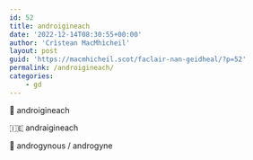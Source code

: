 ```yaml
---
id: 52
title: androigineach
date: '2022-12-14T08:30:55+00:00'
author: 'Crìstean MacMhìcheil'
layout: post
guid: 'https://macmhicheil.scot/faclair-nan-geidheal/?p=52'
permalink: /androigineach/
categories:
    - gd
---
```


&#x1f3f4;&#xe0067;&#xe0062;&#xe0073;&#xe0063;&#xe0074;&#xe007f; androigineach

&#x1f1ee;&#x1f1ea; andraigineach

&#x1f3f4;&#xe0067;&#xe0062;&#xe0065;&#xe006e;&#xe0067;&#xe007f; androgynous / androgyne
